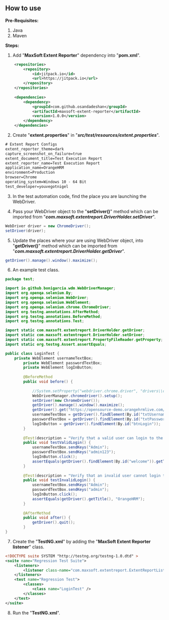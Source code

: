 ## How to use
**Pre-Requisites:**
1. Java
2. Maven

**Steps:**
1. Add "**MaxSoft Extent Reporter**" dependency into "**pom.xml**".
```xml
    <repositories>
        <repository>
            <id>jitpack.io</id>
            <url>https://jitpack.io</url>
        </repository>
    </repositories>
	
    <dependencies>
        <dependency>
            <groupId>com.github.osandadeshan</groupId>
            <artifactId>maxsoft-extent-reporter</artifactId>
            <version>1.0.0</version>
        </dependency>
    </dependencies>
```

2. Create "**extent.properties**" in "***src/test/resources/extent.properties***".
```xml
# Extent Report Configs
extent_reporter_theme=dark
capture_screenshot_on_failure=true
extent_document_title=Test Execution Report
extent_reporter_name=Test Execution Report
application_name=OrangeHRM
environment=Production
browser=Chrome
operating_system=Windows 10 - 64 Bit
test_developer=youvegotnigel
```

3. In the test automation code, find the place you are launching the WebDriver.

4. Pass your WebDriver object to the "**setDriver()**" method which can be imported from "***com.maxsoft.extentreport.DriverHolder.setDriver***".
```java
WebDriver driver = new ChromeDriver();
setDriver(driver);
```

5.  Update the places where your are using WebDriver object, into "**getDriver()**" method which can be imported from "***com.maxsoft.extentreport.DriverHolder.getDriver***".
```java
getDriver().manage().window().maximize();
```

6. An example test class.
```java
package test;

import io.github.bonigarcia.wdm.WebDriverManager;
import org.openqa.selenium.By;
import org.openqa.selenium.WebDriver;
import org.openqa.selenium.WebElement;
import org.openqa.selenium.chrome.ChromeDriver;
import org.testng.annotations.AfterMethod;
import org.testng.annotations.BeforeMethod;
import org.testng.annotations.Test;

import static com.maxsoft.extentreport.DriverHolder.getDriver;
import static com.maxsoft.extentreport.DriverHolder.setDriver;
import static com.maxsoft.extentreport.PropertyFileReader.getProperty;
import static org.testng.Assert.assertEquals;

public class LoginTest {
    private WebElement usernameTextBox;
        private WebElement passwordTextBox;
        private WebElement logInButton;
    
        @BeforeMethod
        public void before() {
    
            //System.setProperty("webdriver.chrome.driver", "drivers\\chromedriver.exe");
            WebDriverManager.chromedriver().setup();
            setDriver(new ChromeDriver());
            getDriver().manage().window().maximize();
            getDriver().get("https://opensource-demo.orangehrmlive.com/");
            usernameTextBox = getDriver().findElement(By.id("txtUsername"));
            passwordTextBox = getDriver().findElement(By.id("txtPassword"));
            logInButton = getDriver().findElement(By.id("btnLogin"));
        }
    
        @Test(description = "Verify that a valid user can login to the application")
        public void testValidLogin() {
            usernameTextBox.sendKeys("Admin");
            passwordTextBox.sendKeys("admin123");
            logInButton.click();
            assertEquals(getDriver().findElement(By.id("welcome")).getText(), "Welcome Paul");
        }
    
        @Test(description = "Verify that an invalid user cannot login to the application")
        public void testInvalidLogin() {
            usernameTextBox.sendKeys("Admin");
            passwordTextBox.sendKeys("admin");
            logInButton.click();
            assertEquals(getDriver().getTitle(), "OrangeHRM");
        }
    
        @AfterMethod
        public void after() {
            getDriver().quit();
        }
}

```

7. Create the "**TestNG.xml**" by adding the "**MaxSoft Extent Reporter listener**" class.
```xml
<!DOCTYPE suite SYSTEM "http://testng.org/testng-1.0.dtd" >
<suite name="Regression Test Suite">
    <listeners>
        <listener class-name="com.maxsoft.extentreport.ExtentReportListener"/>
    </listeners>
    <test name="Regression Test">
        <classes>
            <class name="LoginTest" />
        </classes>
    </test>
</suite>
```

8. Run the "**TestNG.xml**".
